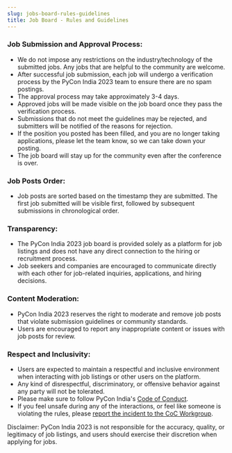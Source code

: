 ```yaml
---
slug: jobs-board-rules-guidelines
title: Job Board - Rules and Guidelines
---
```


### Job Submission and Approval Process:

- We do not impose any restrictions on the industry/technology of the submitted jobs. Any jobs that are helpful to the community are welcome.
- After successful job submission, each job will undergo a verification process by the PyCon India 2023 team to ensure there are no spam postings.
- The approval process may take approximately 3-4 days.
- Approved jobs will be made visible on the job board once they pass the verification process.
- Submissions that do not meet the guidelines may be rejected, and submitters will be notified of the reasons for rejection.
- If the position you posted has been filled, and you are no longer taking applications, please let the team know, so we can take down your posting.
- The job board will stay up for the community even after the conference is over.

### Job Posts Order:

- Job posts are sorted based on the timestamp they are submitted. The first job submitted will be visible first, followed by subsequent submissions in chronological order.

### Transparency:

- The PyCon India 2023 job board is provided solely as a platform for job listings and does not have any direct connection to the hiring or recruitment process.
- Job seekers and companies are encouraged to communicate directly with each other for job-related inquiries, applications, and hiring decisions.

### Content Moderation:

- PyCon India 2023 reserves the right to moderate and remove job posts that violate submission guidelines or community standards.
- Users are encouraged to report any inappropriate content or issues with job posts for review.

### Respect and Inclusivity:

- Users are expected to maintain a respectful and inclusive environment when interacting with job listings or other users on the platform.
- Any kind of disrespectful, discriminatory, or offensive behavior against any party will not be tolerated.
- Please make sure to follow PyCon India's [Code of Conduct](https://in.pycon.org/2023/code-of-conduct/).
- If you feel unsafe during any of the interactions, or feel like someone is violating the rules, please [report the incident to the CoC Workgroup](https://in.pycon.org/2023/reporting-guide/).

Disclaimer: PyCon India 2023 is not responsible for the accuracy, quality, or legitimacy of job listings, and users should exercise their discretion when applying for jobs.
